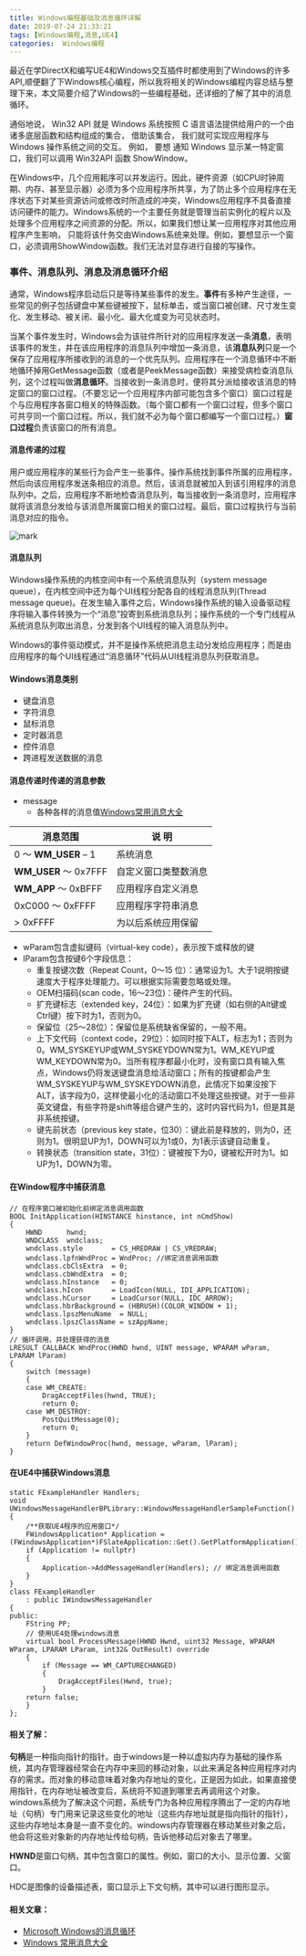 ```yaml
---
title: Windows编程基础及消息循环详解
date: 2019-07-24 21:33:21
tags: [Windows编程,消息,UE4]
categories:  Windows编程
---
```


最近在学DirectX和编写UE4和Windows交互插件时都使用到了Windows的许多API,顺便翻了下Windows核心编程，所以我将相关的Windows编程内容总结与整理下来，本文简要介绍了Windows的一些编程基础，还详细的了解了其中的消息循环。

<!--more-->

通俗地说， Win32 API 就是 Windows 系统按照 C 语言语法提供给用户的一个由诸多底层函数和结构组成的集合， 借助该集合， 我们就可实现应用程序与 Windows 操作系统之间的交互。 例如， 要想 通知 Windows 显示某一特定窗口，我们可以调用 Win32API 函数 ShowWindow。

在Windows中，几个应用耜序可以并发运行。因此，硬件资源（如CPU时钟周期、内存、甚至显示器）必须为多个应用程序所共享，为了防止多个应用程序在无序状态下对某些资源访问或修改时所造成的冲突，Windows应用程序不具备直接访问硬件的能力。Windows系统的一个主要任务就是管理当前实例化的程片以及处理多个应用程序之间资源的分配。所以，如果我们想让某一应用程序对其他应用程序产生影响， 只能将该什务交由Windows系统来处理。例如，要想显示一个窗口，必须调用ShowWindow函数。我们无法对显存进行自接的写操作。

### 事件、消息队列、消息及消息循环介绍

通常，Windows程序启动后只是等待某些事件的发生。**事件**有多种产生途径，一些常见的例子包括键盘中某些键被按下，鼠标单击，或当窗口被创建、尺寸发生变化、发生移动、被关闭、最小化、最大化或变为可见状态时。

当某个事件发生时，Windows会为该驻件所针对的应用程序发送一条**消息**，表明该事件的发生，井在该应用程序的消息队列中增加一条消息，该**消息队列**只是一个保存了应用程序所接收到的消息的一个优先队列。应用程序在一个消息循环中不断地循环掉用GetMessage函数（或者是PeekMessage函数）来接受病检查消息队列，这个过程叫做**消息循环**。当接收到一条消息时，便将其分派给接收该消息的特定窗口的窗口过程。（不要忘记一个应用程序内部可能包含多个窗口）窗口过程是个与应用程序各窗口相关的特殊函数。（每个窗口都有一个窗口过程，但多个窗口可共亨同一个窗口过程。所以，我们就不必为每个窗口都编写一个窗口过程。）**窗口过程**负责该窗口的所有消息。

#### 消息传递的过程

用户或应用程序的某些行为会产生一些事件。操作系统找到事件所属的应用程序，然后向该应用程序发送条相应的消息。然后，该消息就被加入到该引用程序的消息队列中。之后，应用程序不断地检杳消息队列，每当接收到一条消息时，应用程序就将该消息分发给与该消息所属窗口相关的窗口过程。最后，窗口过程执行与当前消息对应的指令。

![mark](http://yp.guohaonan.cn/MPic/20190724/xGp32v2B5pDD.png?imageslim)

#### 消息队列

Windows操作系统的内核空间中有一个系统消息队列（system message queue），在内核空间中还为每个UI线程分配各自的线程消息队列(Thread message queue)。在发生输入事件之后，Windows操作系统的输入设备驱动程序将输入事件转换为一个“消息”投寄到系统消息队列；操作系统的一个专门线程从系统消息队列取出消息，分发到各个UI线程的输入消息队列中。

Windows的事件驱动模式，并不是操作系统把消息主动分发给应用程序；而是由应用程序的每个UI线程通过“消息循环”代码从UI线程消息队列获取消息。

#### Windows消息类别

- 键盘消息
- 字符消息
- 鼠标消息
- 定时器消息
- 控件消息
- 跨进程发送数据的消息

#### 消息传递时传递的消息参数

- message
  - 各种各样的消息值[Windows常用消息大全](https://blog.csdn.net/zhangguofu2/article/details/19236081)

| 消息范围              | 说 明                |
| --------------------- | -------------------- |
| 0 ～ **WM_USER** – 1  | 系统消息             |
| **WM_USER** ～ 0x7FFF | 自定义窗口类整数消息 |
| **WM_APP** ～ 0xBFFF  | 应用程序自定义消息   |
| 0xC000 ～ 0xFFFF      | 应用程序字符串消息   |
| > 0xFFFF              | 为以后系统应用保留   |

- wParam包含虚拟键码（virtual-key code），表示按下或释放的键
- lParam包含按键6个字段信息：
  - 重复按键次数（Repeat Count，0～15 位）：通常设为1。大于1说明按键速度大于程序处理能力。可以根据实际需要忽略或处理。
  - OEM扫描码(scan code，16～23位)：硬件产生的代码。
  - 扩充键标志（extended key，24位）：如果为扩充键（如右侧的Alt键或Ctrl键）按下时为1，否则为0。
  - 保留位（25～28位）：保留位是系统缺省保留的，一般不用。
  - 上下文代码（context code，29位）：如同时按下ALT，标志为1；否则为0。WM_SYSKEYUP或WM_SYSKEYDOWN常为1。WM_KEYUP或WM_KEYDOWN常为0。当所有程序都最小化时，没有窗口具有输入焦点，Windows仍将发送键盘消息给活动窗口；所有的按键都会产生WM_SYSKEYUP与WM_SYSKEYDOWN消息，此情况下如果没按下ALT，该字段为0，这样使最小化的活动窗口不处理这些按键。对于一些非英文键盘，有些字符是shift等组合键产生的，这时内容代码为1，但是其是非系统按键。
  - 键先前状态（previous key state，位30）：键此前是释放的，则为0，还则为1。很明显UP为1，DOWN可以为1或0，为1表示该键自动重复。
  - 转换状态（transition state，31位）：键被按下为0，键被松开时为1。如UP为1，DOWN为零。

#### 在Window程序中捕获消息

```
// 在程序窗口被初始化前绑定消息调用函数
BOOL InitApplication(HINSTANCE hinstance, int nCmdShow)
{
	HWND      hwnd;
	WNDCLASS  wndclass;
	wndclass.style       = CS_HREDRAW | CS_VREDRAW;
	wndclass.lpfnWndProc = WndProc; //绑定消息调用函数
	wndclass.cbClsExtra  = 0;
	wndclass.cbWndExtra  = 0;
	wndclass.hInstance   = 0;
	wndclass.hIcon       = LoadIcon(NULL, IDI_APPLICATION);
	wndclass.hCursor     = LoadCursor(NULL, IDC_ARROW);
	wndclass.hbrBackground = (HBRUSH)(COLOR_WINDOW + 1);
	wndclass.lpszMenuName  = NULL;
	wndclass.lpszClassName = szAppName;
}
// 循环调用，并处理获得的消息
LRESULT CALLBACK WndProc(HWND hwnd, UINT message, WPARAM wParam, LPARAM lParam)
{
	switch (message)
	{
	case WM_CREATE:
		DragAcceptFiles(hwnd, TRUE);
		return 0;
	case WM_DESTROY:
		PostQuitMessage(0);
		return 0;
	}
	return DefWindowProc(hwnd, message, wParam, lParam);
}
```

#### 在UE4中捕获Windows消息

```
static FExampleHandler Handlers;
void UWindowsMessageHandlerBPLibrary::WindowsMessageHandlerSampleFunction()
{
    /**获取UE4程序的应用窗口*/
	FWindowsApplication* Application = (FWindowsApplication*)FSlateApplication::Get().GetPlatformApplication().Get();
	if (Application != nullptr)
	{
		Application->AddMessageHandler(Handlers); // 绑定消息调用函数
	}
}
class FExampleHandler
	: public IWindowsMessageHandler
{
public:
	FString PP;
	// 使用UE4处理windows消息
	virtual bool ProcessMessage(HWND Hwnd, uint32 Message, WPARAM WParam, LPARAM LParam, int32& OutResult) override
	{
		if (Message == WM_CAPTURECHANGED)
		{
			DragAcceptFiles(Hwnd, true);
		}
	return false;	
	}
};

```

#### 相关了解：

**句柄**是一种指向指针的指针。由于windows是一种以虚拟内存为基础的操作系统，其内存管理器经常会在内存中来回的移动对象，以此来满足各种应用程序对内存的需求。而对象的移动意味着对象内存地址的变化，正是因为如此，如果直接使用指针，在内存地址被改变后，系统将不知道到哪里去再调用这个对象。windows系统为了解决这个问题，系统专门为各种应用程序腾出了一定的内存地址（句柄）专门用来记录这些变化的地址（这些内存地址就是指向指针的指针），这些内存地址本身是一直不变化的。windows内存管理器在移动某些对象之后，他会将这些对象新的内存地址传给句柄，告诉他移动后对象去了哪里。

**HWND**是窗口句柄，其中包含窗口的属性。例如，窗口的大小、显示位置、父窗口。

HDC是图像的设备描述表，窗口显示上下文句柄，其中可以进行图形显示。

#### 相关文章：

- [Microsoft Windows的消息循环]([https://www.wikiwand.com/zh-sg/Microsoft_Windows%E7%9A%84%E8%A8%8A%E6%81%AF%E8%BF%B4%E5%9C%88#/Windows%E6%B6%88%E6%81%AF%E7%B1%BB%E5%88%AB](https://www.wikiwand.com/zh-sg/Microsoft_Windows的訊息迴圈#/Windows消息类别))
- [Windows 常用消息大全](https://blog.csdn.net/zhangguofu2/article/details/19236081)

